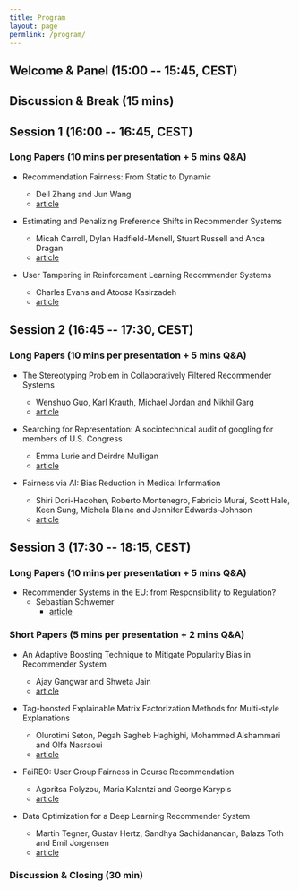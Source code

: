 ```yaml
---
title: Program
layout: page
permlink: /program/
---
```


## Welcome & Panel (15:00 -- 15:45, CEST)

## Discussion & Break (15 mins)


## Session 1 (16:00 -- 16:45, CEST)


### Long Papers (10 mins per presentation + 5 mins Q&A)


* Recommendation Fairness: From Static to Dynamic
	* Dell Zhang and Jun Wang
	* [article](https://arxiv.org/abs/2109.03150)

* Estimating and Penalizing Preference Shifts in Recommender Systems
	* Micah Carroll, Dylan Hadfield-Menell, Stuart Russell and Anca Dragan
	* [article]()
	
* User Tampering in Reinforcement Learning Recommender Systems
  * Charles Evans and Atoosa Kasirzadeh
  * [article](https://arxiv.org/abs/2109.04083)

## Session 2 (16:45 -- 17:30, CEST)

### Long Papers (10 mins per presentation + 5 mins Q&A)

* The Stereotyping Problem in Collaboratively Filtered Recommender Systems
  * Wenshuo Guo, Karl Krauth, Michael Jordan and Nikhil Garg
  * [article](https://arxiv.org/abs/2106.12622)

* Searching for Representation: A sociotechnical audit of googling for members of U.S. Congress
  * Emma Lurie and Deirdre Mulligan
  * [article]()

* Fairness via AI: Bias Reduction in Medical Information
  * Shiri Dori-Hacohen, Roberto Montenegro, Fabricio Murai, Scott Hale, Keen Sung, Michela Blaine and Jennifer Edwards-Johnson
  * [article]()


## Session 3 (17:30 -- 18:15, CEST)

### Long Papers (10 mins per presentation + 5 mins Q&A)

* Recommender Systems in the EU: from Responsibility to Regulation?
  * Sebastian Schwemer
	* [article](https://papers.ssrn.com/sol3/papers.cfm?abstract_id=3923003)
	
### Short Papers (5 mins per presentation + 2 mins Q&A)

* An Adaptive Boosting Technique to Mitigate Popularity Bias in Recommender System
	* Ajay Gangwar and Shweta Jain
	* [article](http://arxiv.org/abs/2109.05677)

* Tag-boosted Explainable Matrix Factorization Methods for Multi-style Explanations
  * Olurotimi Seton, Pegah Sagheb Haghighi, Mohammed Alshammari and Olfa Nasraoui
  * [article]()

* FaiREO: User Group Fairness in Course Recommendation
  * Agoritsa Polyzou, Maria Kalantzi and George Karypis
  * [article](https://arxiv.org/abs/2109.05931)

	
* Data Optimization for a Deep Learning Recommender System
  * Martin Tegner, Gustav Hertz, Sandhya Sachidanandan, Balazs Toth and Emil Jorgensen
  * [article](https://arxiv.org/abs/2106.11218) 


### Discussion & Closing (30 min)













